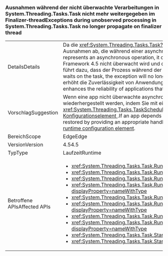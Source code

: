 ### <a name="exceptions-during-unobserved-processing-in-systemthreadingtaskstask-no-longer-propagate-on-finalizer-thread"></a><span data-ttu-id="f7b29-101">Ausnahmen während der nicht überwachte Verarbeitungen in System.Threading.Tasks.Task nicht mehr weitergegeben im Finalizer-thread</span><span class="sxs-lookup"><span data-stu-id="f7b29-101">Exceptions during unobserved processing in System.Threading.Tasks.Task no longer propagate on finalizer thread</span></span>

|   |   |
|---|---|
|<span data-ttu-id="f7b29-102">Details</span><span class="sxs-lookup"><span data-stu-id="f7b29-102">Details</span></span>|<span data-ttu-id="f7b29-103">Da die <xref:System.Threading.Tasks.Task?displayProperty=name>-Klasse einen asynchronen Vorgang darstellt, fängt sie alle nicht schwerwiegenden Ausnahmen ab, die während einer asynchronen Verarbeitung auftreten.</span><span class="sxs-lookup"><span data-stu-id="f7b29-103">Because the <xref:System.Threading.Tasks.Task?displayProperty=name> class represents an asynchronous operation, it catches all non-severe exceptions that occur during asynchronous processing.</span></span> <span data-ttu-id="f7b29-104">Wenn eine Ausnahme in .NET Framework 4.5 nicht überwacht wird und der Code nie auf die Aufgabe wartet, wird die Ausnahme nicht mehr im Finalizer-Thread weitergegeben und führt dazu, dass der Prozess während der Garbage Collection abstürzt.</span><span class="sxs-lookup"><span data-stu-id="f7b29-104">In the .NET Framework 4.5, if an exception is not observed and your code never waits on the task, the exception will no longer propagate on the finalizer thread and crash the process during garbage collection.</span></span> <span data-ttu-id="f7b29-105">Diese Änderung erhöht die Zuverlässigkeit von Anwendungen, die mithilfe der Task-Klasse nicht überwachte asynchrone Verarbeitungen ausführen.</span><span class="sxs-lookup"><span data-stu-id="f7b29-105">This change enhances the reliability of applications that use the Task class to perform unobserved asynchronous processing.</span></span>|
|<span data-ttu-id="f7b29-106">Vorschlag</span><span class="sxs-lookup"><span data-stu-id="f7b29-106">Suggestion</span></span>|<span data-ttu-id="f7b29-107">Wenn eine app nicht überwachte asynchrone Ausnahmen, die an die Finalizer-Thread weitergegeben abhängig ist, kann das vorherige Verhalten wiederhergestellt werden, indem Sie mit einem entsprechenden Handler für die <xref:System.Threading.Tasks.TaskScheduler.UnobservedTaskException> -Ereignis oder durch Festlegen einer [Common Language Runtime-Konfigurationselement ](~/docs/framework/configure-apps/file-schema/runtime/throwunobservedtaskexceptions-element.md).</span><span class="sxs-lookup"><span data-stu-id="f7b29-107">If an app depends on unobserved asynchronous exceptions propagating to the finalizer thread, the previous behavior can be restored by providing an appropriate handler for the <xref:System.Threading.Tasks.TaskScheduler.UnobservedTaskException> event, or by setting a [runtime configuration element](~/docs/framework/configure-apps/file-schema/runtime/throwunobservedtaskexceptions-element.md).</span></span>|
|<span data-ttu-id="f7b29-108">Bereich</span><span class="sxs-lookup"><span data-stu-id="f7b29-108">Scope</span></span>|<span data-ttu-id="f7b29-109">Edge</span><span class="sxs-lookup"><span data-stu-id="f7b29-109">Edge</span></span>|
|<span data-ttu-id="f7b29-110">Version</span><span class="sxs-lookup"><span data-stu-id="f7b29-110">Version</span></span>|<span data-ttu-id="f7b29-111">4.5</span><span class="sxs-lookup"><span data-stu-id="f7b29-111">4.5</span></span>|
|<span data-ttu-id="f7b29-112">Typ</span><span class="sxs-lookup"><span data-stu-id="f7b29-112">Type</span></span>|<span data-ttu-id="f7b29-113">Laufzeit</span><span class="sxs-lookup"><span data-stu-id="f7b29-113">Runtime</span></span>|
|<span data-ttu-id="f7b29-114">Betroffene APIs</span><span class="sxs-lookup"><span data-stu-id="f7b29-114">Affected APIs</span></span>|<ul><li><xref:System.Threading.Tasks.Task.Run(System.Action)?displayProperty=nameWithType></li><li><xref:System.Threading.Tasks.Task.Run(System.Action,System.Threading.CancellationToken)?displayProperty=nameWithType></li><li><xref:System.Threading.Tasks.Task.Run(System.Func{System.Threading.Tasks.Task})?displayProperty=nameWithType></li><li><xref:System.Threading.Tasks.Task.Run(System.Func{System.Threading.Tasks.Task},System.Threading.CancellationToken)?displayProperty=nameWithType></li><li><xref:System.Threading.Tasks.Task.Run%60%601(System.Func{%60%600})?displayProperty=nameWithType></li><li><xref:System.Threading.Tasks.Task.Run%60%601(System.Func{%60%600},System.Threading.CancellationToken)?displayProperty=nameWithType></li><li><xref:System.Threading.Tasks.Task.Run%60%601(System.Func{System.Threading.Tasks.Task{%60%600}})?displayProperty=nameWithType></li><li><xref:System.Threading.Tasks.Task.Run%60%601(System.Func{System.Threading.Tasks.Task{%60%600}},System.Threading.CancellationToken)?displayProperty=nameWithType></li><li><xref:System.Threading.Tasks.Task.Start?displayProperty=nameWithType></li><li><xref:System.Threading.Tasks.Task.Start(System.Threading.Tasks.TaskScheduler)?displayProperty=nameWithType></li></ul>|

